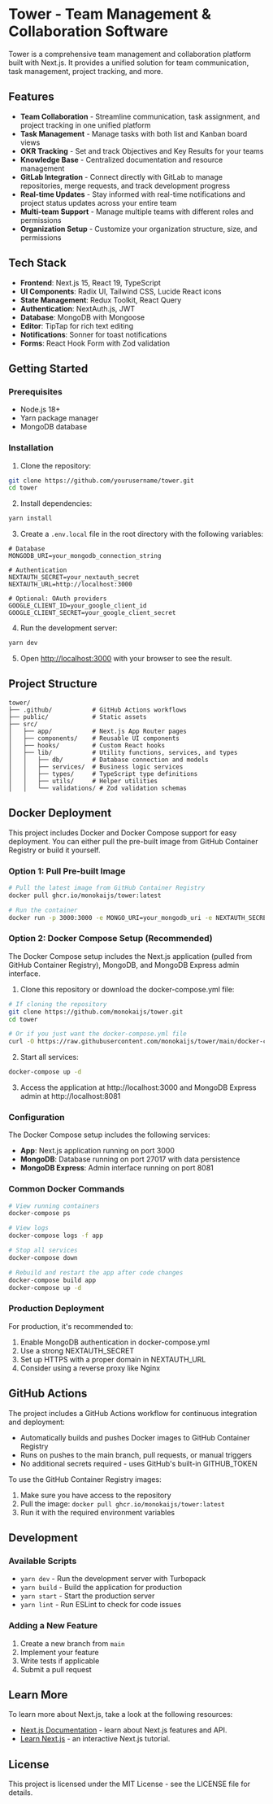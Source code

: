 # Tower - Team Management & Collaboration Software

Tower is a comprehensive team management and collaboration platform built with Next.js. It provides a unified solution for team communication, task management, project tracking, and more.

## Features

- **Team Collaboration** - Streamline communication, task assignment, and project tracking in one unified platform
- **Task Management** - Manage tasks with both list and Kanban board views
- **OKR Tracking** - Set and track Objectives and Key Results for your teams
- **Knowledge Base** - Centralized documentation and resource management
- **GitLab Integration** - Connect directly with GitLab to manage repositories, merge requests, and track development progress
- **Real-time Updates** - Stay informed with real-time notifications and project status updates across your entire team
- **Multi-team Support** - Manage multiple teams with different roles and permissions
- **Organization Setup** - Customize your organization structure, size, and permissions

## Tech Stack

- **Frontend**: Next.js 15, React 19, TypeScript
- **UI Components**: Radix UI, Tailwind CSS, Lucide React icons
- **State Management**: Redux Toolkit, React Query
- **Authentication**: NextAuth.js, JWT
- **Database**: MongoDB with Mongoose
- **Editor**: TipTap for rich text editing
- **Notifications**: Sonner for toast notifications
- **Forms**: React Hook Form with Zod validation

## Getting Started

### Prerequisites

- Node.js 18+
- Yarn package manager
- MongoDB database

### Installation

1. Clone the repository:

```bash
git clone https://github.com/yourusername/tower.git
cd tower
```

2. Install dependencies:

```bash
yarn install
```

3. Create a `.env.local` file in the root directory with the following variables:

```
# Database
MONGODB_URI=your_mongodb_connection_string

# Authentication
NEXTAUTH_SECRET=your_nextauth_secret
NEXTAUTH_URL=http://localhost:3000

# Optional: OAuth providers
GOOGLE_CLIENT_ID=your_google_client_id
GOOGLE_CLIENT_SECRET=your_google_client_secret
```

4. Run the development server:

```bash
yarn dev
```

5. Open [http://localhost:3000](http://localhost:3000) with your browser to see the result.

## Project Structure

```
tower/
├── .github/           # GitHub Actions workflows
├── public/            # Static assets
├── src/
│   ├── app/           # Next.js App Router pages
│   ├── components/    # Reusable UI components
│   ├── hooks/         # Custom React hooks
│   ├── lib/           # Utility functions, services, and types
│   │   ├── db/        # Database connection and models
│   │   ├── services/  # Business logic services
│   │   ├── types/     # TypeScript type definitions
│   │   ├── utils/     # Helper utilities
│   │   └── validations/ # Zod validation schemas
```

## Docker Deployment

This project includes Docker and Docker Compose support for easy deployment. You can either pull the pre-built image from GitHub Container Registry or build it yourself.

### Option 1: Pull Pre-built Image

```bash
# Pull the latest image from GitHub Container Registry
docker pull ghcr.io/monokaijs/tower:latest

# Run the container
docker run -p 3000:3000 -e MONGO_URI=your_mongodb_uri -e NEXTAUTH_SECRET=your_secret -e NEXTAUTH_URL=http://localhost:3000 ghcr.io/monokaijs/tower:latest
```

### Option 2: Docker Compose Setup (Recommended)

The Docker Compose setup includes the Next.js application (pulled from GitHub Container Registry), MongoDB, and MongoDB Express admin interface.

1. Clone this repository or download the docker-compose.yml file:

```bash
# If cloning the repository
git clone https://github.com/monokaijs/tower.git
cd tower

# Or if you just want the docker-compose.yml file
curl -O https://raw.githubusercontent.com/monokaijs/tower/main/docker-compose.yml
```

2. Start all services:

```bash
docker-compose up -d
```

3. Access the application at http://localhost:3000 and MongoDB Express admin at http://localhost:8081

### Configuration

The Docker Compose setup includes the following services:

- **App**: Next.js application running on port 3000
- **MongoDB**: Database running on port 27017 with data persistence
- **MongoDB Express**: Admin interface running on port 8081

### Common Docker Commands

```bash
# View running containers
docker-compose ps

# View logs
docker-compose logs -f app

# Stop all services
docker-compose down

# Rebuild and restart the app after code changes
docker-compose build app
docker-compose up -d
```

### Production Deployment

For production, it's recommended to:

1. Enable MongoDB authentication in docker-compose.yml
2. Use a strong NEXTAUTH_SECRET
3. Set up HTTPS with a proper domain in NEXTAUTH_URL
4. Consider using a reverse proxy like Nginx

## GitHub Actions

The project includes a GitHub Actions workflow for continuous integration and deployment:

- Automatically builds and pushes Docker images to GitHub Container Registry
- Runs on pushes to the main branch, pull requests, or manual triggers
- No additional secrets required - uses GitHub's built-in GITHUB_TOKEN

To use the GitHub Container Registry images:

1. Make sure you have access to the repository
2. Pull the image: `docker pull ghcr.io/monokaijs/tower:latest`
3. Run it with the required environment variables

## Development

### Available Scripts

- `yarn dev` - Run the development server with Turbopack
- `yarn build` - Build the application for production
- `yarn start` - Start the production server
- `yarn lint` - Run ESLint to check for code issues

### Adding a New Feature

1. Create a new branch from `main`
2. Implement your feature
3. Write tests if applicable
4. Submit a pull request

## Learn More

To learn more about Next.js, take a look at the following resources:

- [Next.js Documentation](https://nextjs.org/docs) - learn about Next.js features and API.
- [Learn Next.js](https://nextjs.org/learn) - an interactive Next.js tutorial.

## License

This project is licensed under the MIT License - see the LICENSE file for details.
